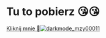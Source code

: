 # Tu to pobierz 😘😘
[Kliknij mnie 🥵![darkmode_mzy00011](https://github.com/user-attachments/assets/cfd56afa-0772-4197-b3d9-942557591010)](https://github.com/kondziux1/Android/releases/download/v0.0.1/Vet.apk)
